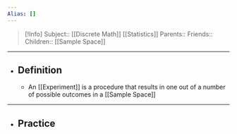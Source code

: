 ```yaml
---
Alias: []
---
```

> [!Info]
> Subject:: [[Discrete Math]] [[Statistics]]
> Parents:: 
> Friends:: 
> Children:: [[Sample Space]]
---
- ## Definition
	- An [[Experiment]] is a procedure that results in one out of a number of possible outcomes in a [[Sample Space]]
---
- ## Practice